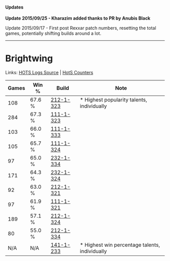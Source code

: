 #### Updates
**Update 2015/09/25 - Kharazim added thanks to PR by Anubis Black**

Update 2015/09/17 - First post Rexxar patch numbers, resetting the total games, potentially shifting builds around a lot.

***

# Brightwing

Links: [HOTS Logs Source](https://www.hotslogs.com/Sitewide/HeroDetails?Hero=Brightwing) | [HotS Counters](http://hotscounters.com/#/hero/Brightwing)

Games  | Win %  | Build     | Note
-----  | -----  | -----     | ----
108    | 67.6 % | [212-1-323](http://www.heroesfire.com/hots/talent-calculator/brightwing#kFJh) | * Highest popularity talents, individually
284    | 67.3 % | [111-1-323](http://www.heroesfire.com/hots/talent-calculator/brightwing#gOkR) | 
103    | 66.0 % | [111-1-333](http://www.heroesfire.com/hots/talent-calculator/brightwing#gOkb) | 
105    | 65.7 % | [111-1-324](http://www.heroesfire.com/hots/talent-calculator/brightwing#gOkS) | 
97     | 65.0 % | [232-1-334](http://www.heroesfire.com/hots/talent-calculator/brightwing#l08s) | 
171    | 64.3 % | [232-1-324](http://www.heroesfire.com/hots/talent-calculator/brightwing#l08i) | 
92     | 63.0 % | [212-1-321](http://www.heroesfire.com/hots/talent-calculator/brightwing#kFJf) | 
97     | 61.9 % | [111-1-321](http://www.heroesfire.com/hots/talent-calculator/brightwing#gOkP) | 
189    | 57.1 % | [212-1-324](http://www.heroesfire.com/hots/talent-calculator/brightwing#kFJi) | 
80     | 55.0 % | [212-1-334](http://www.heroesfire.com/hots/talent-calculator/brightwing#kFJs) | 
N/A    | N/A    | [141-1-233](http://www.heroesfire.com/hots/talent-calculator/brightwing#hXyX) | * Highest win percentage talents, individually
